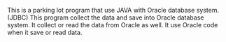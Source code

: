 This is a parking lot program that use JAVA with Oracle database system. (JDBC)
This program collect the data and save into Oracle database system.
It collect or read the data from Oracle as well.
It use Oracle code when it save or read data. 
